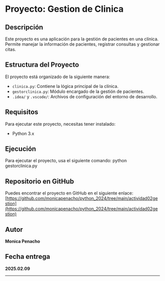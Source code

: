 # Proyecto: Gestion de Clinica

## Descripción
Este proyecto es una aplicación para la gestión de pacientes en una clínica. 
Permite manejar la información de pacientes, registrar consultas y gestionar citas.

## Estructura del Proyecto
El proyecto está organizado de la siguiente manera:

- `clinica.py`: Contiene la lógica principal de la clínica.
- `gestorclinica.py`: Módulo encargado de la gestión de pacientes.
- `.idea/` y `.vscode/`: Archivos de configuración del entorno de desarrollo.

## Requisitos
Para ejecutar este proyecto, necesitas tener instalado:
- Python 3.x


## Ejecución
Para ejecutar el proyecto, usa el siguiente comando:
python gestorclinica.py


## Repositorio en GitHub
Puedes encontrar el proyecto en GitHub en el siguiente enlace:
[https://github.com/monicapenacho/python_2024/tree/main/actividad02gestion](https://github.com/monicapenacho/python_2024/tree/main/actividad02gestion)

## Autor
**Monica Penacho**

## Fecha entrega
**2025.02.09**


---